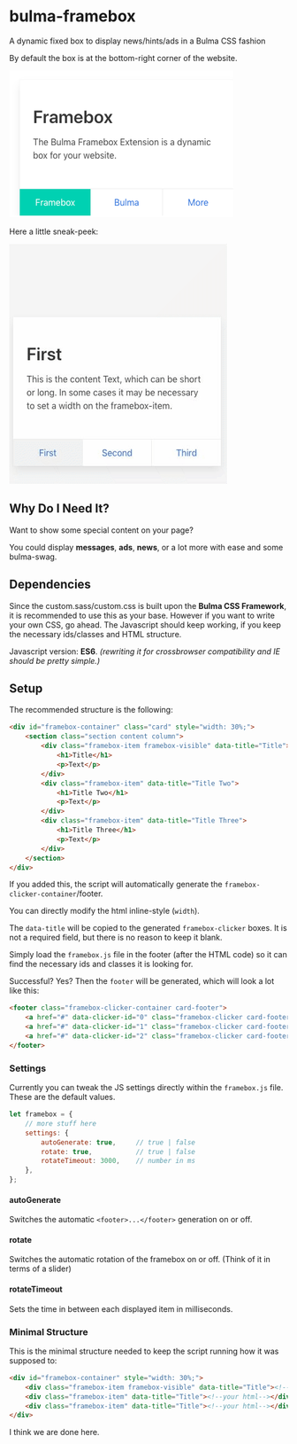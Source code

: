 # bulma-framebox

A dynamic fixed box to display news/hints/ads in a Bulma CSS fashion

By default the box is at the bottom-right corner of the website.

![alt text](/images/image.png)

Here a little sneak-peek:

![alt text](/images/preview.gif)

## Why Do I Need It?

Want to show some special content on your page?

You could display **messages**, **ads**, **news**, or a lot more with ease
and some bulma-swag.

## Dependencies
Since the custom.sass/custom.css is built upon the **Bulma CSS Framework**,
it is recommended to use this as your base. However if you want to write
your own CSS, go ahead.
The Javascript should keep working,
if you keep the necessary ids/classes and HTML structure.

Javascript version: **ES6**.
_(rewriting it for crossbrowser compatibility and IE should be pretty simple.)_

## Setup

The recommended structure is the following:

```html
<div id="framebox-container" class="card" style="width: 30%;">
    <section class="section content column">
        <div class="framebox-item framebox-visible" data-title="Title">
            <h1>Title</h1>
            <p>Text</p>
        </div>
        <div class="framebox-item" data-title="Title Two">
            <h1>Title Two</h1>
            <p>Text</p>
        </div>
        <div class="framebox-item" data-title="Title Three">
            <h1>Title Three</h1>
            <p>Text</p>
        </div>
    </section>
</div>
```

If you added this, the script will automatically generate
the `framebox-clicker-container`/footer.

You can directly modify the html inline-style (`width`).

The `data-title` will be copied to the generated `framebox-clicker` boxes.
It is not a required field, but there is no reason to keep it blank.

Simply load the `framebox.js` file in the footer (after the HTML code) so
it can find the necessary ids and classes it is looking for.

Successful? Yes?
Then the `footer` will be generated, which will look a lot like this:

```html
<footer class="framebox-clicker-container card-footer">
    <a href="#" data-clicker-id="0" class="framebox-clicker card-footer-item">First</a>
    <a href="#" data-clicker-id="1" class="framebox-clicker card-footer-item">Second</a>
    <a href="#" data-clicker-id="2" class="framebox-clicker card-footer-item">Third</a>
</footer>
```
### Settings

Currently you can tweak the JS settings directly within the `framebox.js` file.
These are the default values.
```javascript
let framebox = {
    // more stuff here
    settings: {
        autoGenerate: true,     // true | false 
        rotate: true,           // true | false
        rotateTimeout: 3000,    // number in ms          
    },
};
```

#### autoGenerate
Switches the automatic `<footer>...</footer>` generation on or off.
#### rotate
Switches the automatic rotation of the framebox on or off. (Think of it in terms of a slider)
#### rotateTimeout
Sets the time in between each displayed item in milliseconds.

### Minimal Structure

This is the minimal structure needed to keep the script running how it was supposed to:

```HTML
<div id="framebox-container" style="width: 30%;">
    <div class="framebox-item framebox-visible" data-title="Title"><!--your html--></div>
    <div class="framebox-item" data-title="Title"><!--your html--></div>
    <div class="framebox-item" data-title="Title"><!--your html--></div>
</div>
```

I think we are done here.